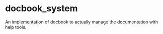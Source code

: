 docbook_system
==============

An implementation of docbook to actually manage the documentation with help tools.
